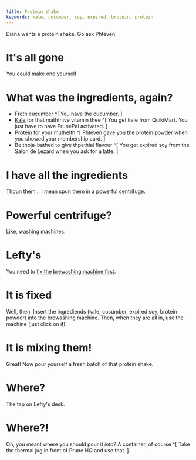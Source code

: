 ```yaml
---
title: Protein shake
keywords: kale, cucumber, soy, expired, brotein, protein
---
```


Diana wants a protein shake. Go ask Phteven.

# It's all gone
You could make one yourself

# What was the ingredients, again?
 * Freth cucumber ^[ You have the cucumber. ]
 * [Kale](/040-strip/030-suite/040-prunepal.md) for that maththive vitamin thee ^[ You get kale from QuikiMart. You just have to have PrunePal activated. ]
 * Protein for your muthelth ^[ Phteven gave you the protein powder when you showed your membership card. ]
 * Be thoja-bathed to give thpethial flavour ^[ You get expired soy from the Salon de Lézard when you ask for a latte. ]

# I have all the ingredients
Thpun them... I mean spun them in a powerful centrifuge.

# Powerful centrifuge?
Like, washing machines.

# Lefty's
You need to [fix the brewashing machine first](/020-lefty/030-backroom/030-fix-brewery.md).

# It is fixed
Well, then. Insert the ingrediends (kale, cucumber, expired soy, brotein powder) into the brewashing machine. Then, when they are all in, use the machine (just click on it).

# It is mixing them!
Great! Now pour yourself a fresh batch of that protein shake.

# Where?
The tap on Lefty's desk.

# Where?!
Oh, you meant where you should pour it _into_? A container, of course ^[ Take the thermal jug in front of Prune HQ and use that. ].
